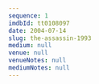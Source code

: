 ```yaml
---
sequence: 1
imdbId: tt0108097
date: 2004-07-14
slug: the-assassin-1993
medium: null
venue: null
venueNotes: null
mediumNotes: null
---
```


